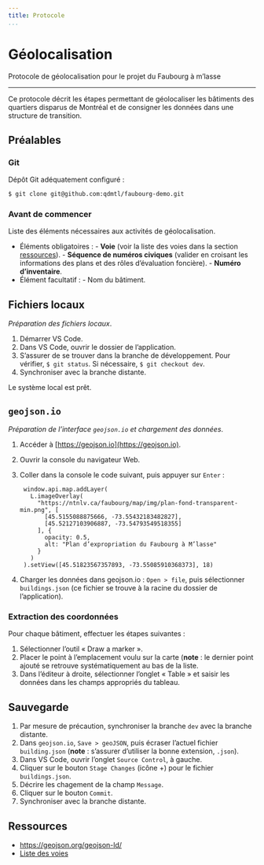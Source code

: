 ```yaml
---
title: Protocole
...
```

# Géolocalisation

Protocole de géolocalisation pour le projet du Faubourg à m’lasse

---

Ce protocole décrit les étapes permettant de géolocaliser les bâtiments des quartiers disparus de Montréal et de consigner les données dans une structure de transition.

## Préalables

### Git

Dépôt Git adéquatement configuré :

```bash
$ git clone git@github.com:qdmtl/faubourg-demo.git
```

### Avant de commencer

Liste des éléments nécessaires aux activités de géolocalisation.

- Éléments obligatoires :
      - **Voie** (voir la liste des voies dans la section [ressources](#ressources)).
      - **Séquence de numéros civiques** (valider en croisant les informations des plans et des rôles d’évaluation foncière).
      - **Numéro d’inventaire**.
- Élément facultatif :
      - Nom du bâtiment.

## Fichiers locaux

*Préparation des fichiers locaux*.

1. Démarrer VS Code.
1. Dans VS Code, ouvrir le dossier de l’application.
1. S’assurer de se trouver dans la branche de développement. Pour vérifier, `$ git status`. Si nécessaire, `$ git checkout dev`.
1. Synchroniser avec la branche distante.

Le système local est prêt.

## `geojson.io`

*Préparation de l’interface `geojson.io` et chargement des données*.

1. Accéder à [https://geojson.io](https://geojson.io).
1. Ouvrir la console du navigateur Web.
1. Coller dans la console le code suivant, puis appuyer sur `Enter` :

        window.api.map.addLayer(
          L.imageOverlay(
            "https://ntnlv.ca/faubourg/map/img/plan-fond-transparent-min.png", [
              [45.5155088875666, -73.55432183482827],
              [45.52127103906887, -73.54793549518355]
            ], {
              opacity: 0.5,
              alt: "Plan d’expropriation du Faubourg à M’lasse"
            }
          )
        ).setView([45.51823567357893, -73.55085910368373], 18)

1. Charger les données dans geojson.io : `Open > file`, puis sélectionner `buildings.json` (ce fichier se trouve à la racine du dossier de l’application).

### Extraction des coordonnées

Pour chaque bâtiment, effectuer les étapes suivantes :

1. Sélectionner l’outil « Draw a marker ».
1. Placer le point à l’emplacement voulu sur la carte (**note** : le dernier point ajouté se retrouve systématiquement au bas de la liste.
1. Dans l’éditeur à droite, sélectionner l’onglet « Table » et saisir les données dans les champs appropriés du tableau.

## Sauvegarde

1. Par mesure de précaution, synchroniser la branche `dev` avec la branche distante.
1. Dans `geojson.io`, `Save > geoJSON`, puis écraser l’actuel fichier `building.json` (**note** : s’assurer d’utiliser la bonne extension, `.json`).
1. Dans VS Code, ouvrir l’onglet `Source Control`, à gauche.
1. Cliquer sur le bouton `Stage Changes` (icône +) pour le fichier `buildings.json`. 
1. Décrire les chagement de la champ `Message`.
1. Cliquer sur le bouton `Commit`.
1. Synchroniser avec la branche distante.

## Ressources

- https://geojson.org/geojson-ld/
- [Liste des voies](http://qdmtl.ca/sparql/#query=PREFIX%20rdfs%3A%20%3Chttp%3A%2F%2Fwww.w3.org%2F2000%2F01%2Frdf-schema%23%3E%0APREFIX%20qdmtl%3A%20%3Chttp%3A%2F%2Fonto.qdmtl.ca%2F%3E%0ASELECT%20%3FURI%20%3Flabel%20%3FseeAlso%20WHERE%20%7B%0A%09%3FURI%20a%20qdmtl%3AE24_Thoroughfare%20%3B%0A%09%09rdfs%3Alabel%20%3Flabel%20.%0A%20%20OPTIONAL%20%7B%0A%09%3FURI%20rdfs%3AseeAlso%20%3FseeAlso%20.%0A%20%20%7D%09%0A%7D&endpoint=endpoint.php&requestMethod=POST&tabTitle=Requ%C3%AAte%201&headers=%7B%7D&contentTypeConstruct=application%2Fn-triples%2C*%2F*%3Bq%3D0.9&contentTypeSelect=application%2Fsparql-results%2Bjson%2C*%2F*%3Bq%3D0.9&outputFormat=table)
